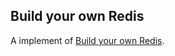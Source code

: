 ## Build your own Redis
A implement of [Build your own Redis](https://codecrafters.io/campaign/redis).


